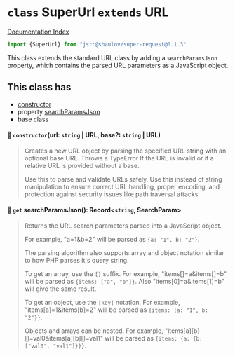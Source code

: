 # `class` SuperUrl `extends` URL

[Documentation Index](../README.md)

```ts
import {SuperUrl} from "jsr:@shaulov/super-request@0.1.3"
```

This class extends the standard URL class by adding a `searchParamsJson` property,
which contains the parsed URL parameters as a JavaScript object.

## This class has

- [constructor](#-constructorurl-string--url-base-string--url)
- property [searchParamsJson](#-get-searchparamsjson-recordstring-searchparam)
- base class


#### 🔧 `constructor`(url: `string` | URL, base?: `string` | URL)

> Creates a new URL object by parsing the specified URL string with an optional base URL.
> Throws a TypeError If the URL is invalid or if a relative URL is provided without a base.
> 
> Use this to parse and validate URLs safely. Use this instead of string
> manipulation to ensure correct URL handling, proper encoding, and protection against
> security issues like path traversal attacks.



#### 📄 `get` searchParamsJson(): Record\<`string`, SearchParam>

> Returns the URL search parameters parsed into a JavaScript object.
> 
> For example, "a=1&b=2" will be parsed as `{a: "1", b: "2"}`.
> 
> The parsing algorithm also supports array and object notation similar to how PHP parses it's query string.
> 
> To get an array, use the `[]` suffix. For example, "items[]=a&items[]=b" will be parsed as `{items: ["a", "b"]}`.
> Also "items[0]=a&items[1]=b" will give the same result.
> 
> To get an object, use the `[key]` notation. For example, "items[a]=1&items[b]=2" will be parsed as `{items: {a: "1", b: "2"}}`.
> 
> Objects and arrays can be nested. For example, "items[a][b][]=val0&items[a][b][]=val1" will be parsed as `{items: {a: {b: ["val0", "val1"]}}}`.



